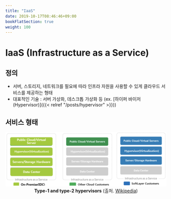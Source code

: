 ```yaml
---
title: "IaaS"
date: 2019-10-17T08:46:46+09:00
bookFlatSection: true
weight: 100
---
```


# IaaS (Infrastructure as a Service)

## 정의

- 서버, 스토리지, 네트워크를 필요에 따라 인프라 자원을 사용할 수 있게 클라우드 서비스를 제공하는 형태
- 대표적인 기술 : 서버 가상화, 데스크톱 가상화 등 (ex. [하이퍼 바이저 (Hypervisor)]({{< relref "/posts/hypervisor" >}})) 

## 서비스 형태

<div style="text-align:center" >
    <img src="/static/images/iaas.png" />
    <div><b>Type-1 and type-2 hypervisors</b> (출처. <a href="https://en.wikipedia.org/wiki/Hypervisor">Wikipedia</a>)</div>
</div>

<!-- ![TEST2](/static/images/iaas.png) -->
